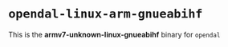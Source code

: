 # `opendal-linux-arm-gnueabihf`

This is the **armv7-unknown-linux-gnueabihf** binary for `opendal`
